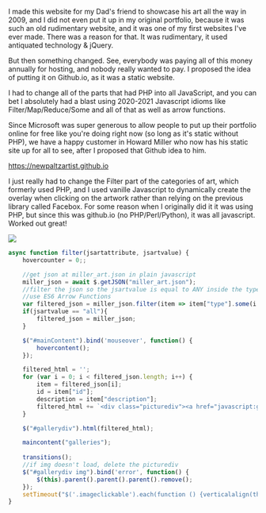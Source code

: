 I made this website for my Dad's friend to showcase his art all the way in 2009, and I did not even put it up in my original portfolio, because it was such an old rudimentary website, and it was one of my first websites I've ever made. There was a reason for that. It was rudimentary, it used antiquated technology & jQuery.

But then something changed. See, everybody was paying all of this money annually for hosting, and nobody really wanted to pay. I proposed the idea of putting it on Github.io, as it was a static website.

I had to change all of the parts that had PHP into all JavaScript, and you can bet I absolutely had a blast using 2020-2021 Javascript idioms like Filter/Map/Reduce/Some and all of that as well as arrow functions. 

Since Microsoft was super generous to allow people to put up their portfolio online for free like you're doing right now (so long as it's static without PHP), we have a happy customer in Howard Miller who now has his static site up for all to see, after I proposed that Github idea to him.

https://newpaltzartist.github.io

I just really had to change the Filter part of the categories of art, which formerly used PHP, and I used vanille Javascript to dynamically create the overlay when clicking on the artwork rather than relying on the previous library called Facebox. For some reason when I originally did it it was using PHP, but since this was github.io (no PHP/Perl/Python), it was all javascript. Worked out great!

![](images/npa_site.jpg)

```js
async function filter(jsartattribute, jsartvalue) {
    hovercounter = 0;;

    //get json at miller_art.json in plain javascript
    miller_json = await $.getJSON("miller_art.json");
    //filter the json so the jsartvalue is equal to ANY inside the type attribute
    //use ES6 Arrow Functions
    var filtered_json = miller_json.filter(item => item["type"].some(i => i == jsartvalue));
    if(jsartvalue == "all"){
        filtered_json = miller_json;
    }

    $("#mainContent").bind('mouseover', function() {
        hovercontent();
    });

    filtered_html = '';
    for (var i = 0; i < filtered_json.length; i++) {
        item = filtered_json[i];
        id = item["id"];
        description = item["description"];
        filtered_html += `<div class="picturediv"><a href="javascript:generate_center_overlay(${id},'${description}')" class="" border=0><div class="colorbackground"></div><div style="text-align: center"><img class="imageclickable" src="art/Miller_Howard_${id}_t.jpg"></div></a></div>`;
    }

    $("#gallerydiv").html(filtered_html);

    maincontent("galleries");
    
    transitions();
    //if img doesn't load, delete the picturediv
    $("#gallerydiv img").bind('error', function() {
        $(this).parent().parent().parent().remove();
    });
    setTimeout("$('.imageclickable').each(function () {verticalalign(this);});", 200);
}

```